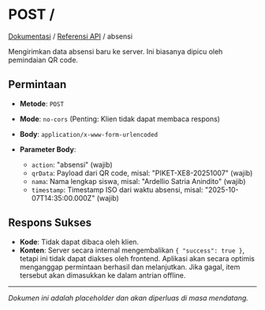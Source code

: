 # POST /

<a href="../README.md">Dokumentasi</a> / <a href="../API.md">Referensi API</a> / absensi

Mengirimkan data absensi baru ke server. Ini biasanya dipicu oleh pemindaian QR code.

## Permintaan

- **Metode**: `POST`
- **Mode**: `no-cors` (Penting: Klien tidak dapat membaca respons)
- **Body**: `application/x-www-form-urlencoded`

- **Parameter Body**:
    - `action`: "absensi" (wajib)
    - `qrData`: Payload dari QR code, misal: "PIKET-XE8-20251007" (wajib)
    - `nama`: Nama lengkap siswa, misal: "Ardellio Satria Anindito" (wajib)
    - `timestamp`: Timestamp ISO dari waktu absensi, misal: "2025-10-07T14:35:00.000Z" (wajib)

## Respons Sukses

- **Kode**: Tidak dapat dibaca oleh klien.
- **Konten**: Server secara internal mengembalikan `{ "success": true }`, tetapi ini tidak dapat diakses oleh frontend. Aplikasi akan secara optimis menganggap permintaan berhasil dan melanjutkan. Jika gagal, item tersebut akan dimasukkan ke dalam antrian offline.

---
*Dokumen ini adalah placeholder dan akan diperluas di masa mendatang.*